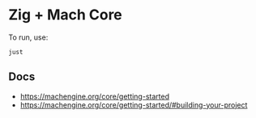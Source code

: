 # Zig + Mach Core

To run, use:
```
just
```

## Docs
- https://machengine.org/core/getting-started
- https://machengine.org/core/getting-started/#building-your-project
